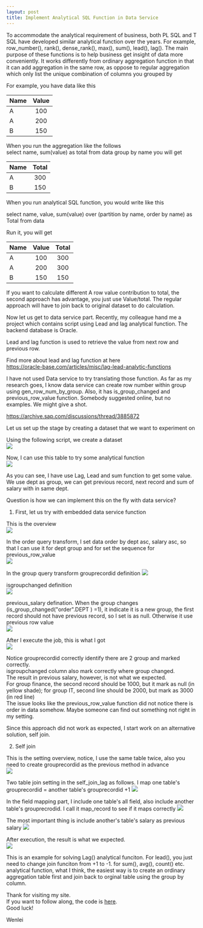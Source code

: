 ```yaml
---
layout: post
title: Implement Analytical SQL Function in Data Service
---
```


To accommodate the analytical requirement of business, both PL SQL and T SQL have developed similar analytical function over the years.  For example, row_number(), rank(), dense_rank(), max(), sum(), lead(), lag(). The main purpose of these functions is to help business get insight of data more conveniently.  It works differently from ordinary aggregation function in that it can add aggregation in the same row, as oppose to regular aggregation which only list the unique combination of columns you grouped by 

For example, you have data like this  

| Name     | Value     |
| :-------------|:-------------:|
| A           | 100 | 
| A           | 200 |
| B           | 150 |

When you run the aggregation like the follows  
select name, sum(value) as total from data group by name
you will get

| Name     | Total     |
| :-------------|:-------------:|
| A           | 300 | 
| B           | 150 |

When you run analytical SQL function, you would write like this

select name, value,
sum(value) over (partition by name, order by name) as Total
from data 

Run it, you will get

| Name     | Value     | Total     |
| :-------------|:-------------:|:-------------:|
| A           | 100 | 300 | 
| A           | 200 | 300 |
| B           | 150 | 150 |

If you want to calculate different A row value contribution to total, the second approach has advantage, you just use Value/total.
The regular approach will have to join back to original dataset to do calculation.

Now let us get to data service part.  Recently, my colleague hand me a project which contains script using Lead and lag analytical function. The backend database is Oracle.  

Lead and lag function is used to retrieve the value from next row and previous row.

Find more about lead and lag function at here    
<https://oracle-base.com/articles/misc/lag-lead-analytic-functions>

I have not used Data service to try translating those function. As far as  my research goes, I know data service can create row number within group using gen_row_num_by_group. Also, it has is_group_changed and previous_row_value function. Somebody suggested online, but no examples. We might give a shot.   

<https://archive.sap.com/discussions/thread/3885872>

Let us set up the stage by creating a dataset that we want to experiment on

Using the following script, we create a dataset   
<img src="/images/blog14/table.PNG" >

Now, I can use this table to try some analytical function  
<img src="/images/blog14/partitionby_sql.PNG" >

As you can see, I have use Lag, Lead and sum function to get some value. We use dept as group, we can get previous record, next record and sum of salary with in same dept.

Question is how we can implement this on the fly with data service?

1. First, let us try with embedded data service function

This is the overview   
<img src="/images/blog14/df_overview.PNG" >

In the order query transform, I set data order by dept asc, salary asc,  so that I can use it for dept group and for set the sequence for previous_row_value  
<img src="/images/blog14/df_overview_order.PNG" >

In the group query transform 
grouprecordid definition
<img src="/images/blog14/group_id.PNG" >

isgroupchanged definition  
<img src="/images/blog14/isgroupchanged.PNG" >

previous_salary defination. When the group changes (is_group_changed("order".DEPT  ) =1), it indicate it is a new group, the first record should not have previous record, so I set is as null. Otherwise it use previous row value  
<img src="/images/blog14/df_overview_previous_salary.PNG" >

After I execute the job, this is what I got  
<img src="/images/blog14/df_overview_result.PNG" >


Notice 
grouprecordid correctly identify there are 2 group and marked correctly.  
isgroupchanged column also mark correctly where group changed.  
The result in previous salary, however, is not what we expected.   
For group finance, the second record should be 1000, but it mark as null (in yellow shade); for group IT, second line should be 2000, but mark as 3000 (in red line)  
The issue looks like the previous_row_value function did not notice there is order in data somehow.  Maybe someone can find out something not right in my setting.  

Since this approach did not work as expected, I start work on an alternative solution, self join.

2. Self join

This is the setting overview, notice, I use the same table twice, also you need to create grouprecordid as the previous method in advance  
<img src="/images/blog14/self_join_over_view.PNG" >

Two table join setting in the self_join_lag as follows. I map one table's grouprecordid = another table's grouprecordid +1
<img src="/images/blog14/self_join_join_settng.PNG" >

In the field mapping part, I include one table's all field, also include another table's grouprecrodid. I call it map_record to see if it maps correctly 
<img src="/images/blog14/self_join_join_settng.PNG" >

The most important thing is include another's table's salary as previous salary 
<img src="/images/blog14/self_join_previous_salary.PNG" >

After execution, the result is what we expected.  
<img src="/images/blog14/self_join_result.PNG" >

This is an example for solving Lag() analytical funciton. For lead(), you just need to change join funciton from +1 to -1. 
for sum(), avg(), count() etc. analytical function,  what I think, the easiest way is to create an ordinary aggregation table first and join back to orginal table using the group by column.

Thank for visiting my site.   
If you want to follow along, the code is <a href="/Files/analytic_sql.sql">here</a>.   
Good luck!

Wenlei


